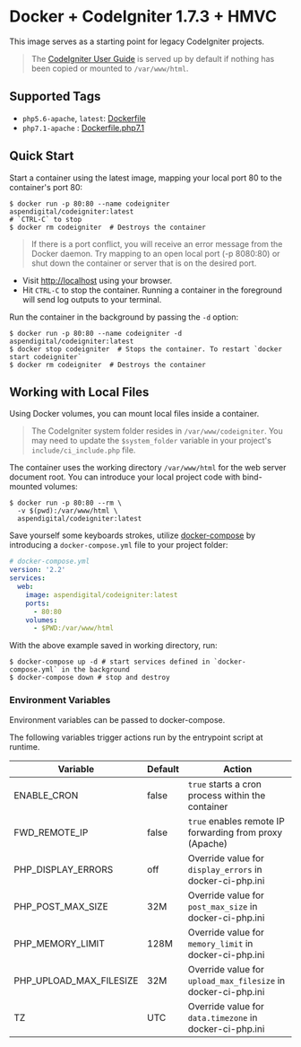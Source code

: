 # Docker + CodeIgniter 1.7.3 + HMVC

This image serves as a starting point for legacy CodeIgniter projects.

> The [CodeIgniter User Guide](https://github.com/aspendigital/docker-codeigniter/tree/master/CodeIgniter_1.7.3/user_guide) is served up by default if nothing has been copied or mounted to `/var/www/html`.

## Supported Tags

- `php5.6-apache`, `latest`: [Dockerfile](https://github.com/aspendigital/docker-codeigniter/blob/master/Dockerfile)
- `php7.1-apache` : [Dockerfile.php7.1](https://github.com/aspendigital/docker-codeigniter/blob/master/Dockerfile.php7.1)


## Quick Start

Start a container using the latest image, mapping your local port 80 to the container's port 80:

```shell
$ docker run -p 80:80 --name codeigniter aspendigital/codeigniter:latest
# `CTRL-C` to stop
$ docker rm codeigniter  # Destroys the container
```

> If there is a port conflict, you will receive an error message from the Docker daemon. Try mapping to an open local port (-p 8080:80) or shut down the container or server that is on the desired port.

 - Visit [http://localhost](http://localhost) using your browser.
  - Hit `CTRL-C` to stop the container. Running a container in the foreground will send log outputs to your terminal.

Run the container in the background by passing the `-d` option:

```shell
$ docker run -p 80:80 --name codeigniter -d aspendigital/codeigniter:latest
$ docker stop codeigniter  # Stops the container. To restart `docker start codeigniter`
$ docker rm codeigniter  # Destroys the container
```

## Working with Local Files

Using Docker volumes, you can mount local files inside a container.

> The CodeIgniter system folder resides in `/var/www/codeigniter`. You may need to update the `$system_folder` variable in your project's `include/ci_include.php` file.

The container uses the working directory `/var/www/html` for the web server document root. You can introduce your local project code with bind-mounted volumes:

```shell
$ docker run -p 80:80 --rm \
  -v $(pwd):/var/www/html \
  aspendigital/codeigniter:latest
```

Save yourself some keyboards strokes, utilize [docker-compose](https://docs.docker.com/compose/overview/) by introducing a `docker-compose.yml` file to your project folder:


```yml
# docker-compose.yml
version: '2.2'
services:
  web:
    image: aspendigital/codeigniter:latest
    ports:
      - 80:80
    volumes:
      - $PWD:/var/www/html
```
With the above example saved in working directory, run:

```shell
$ docker-compose up -d # start services defined in `docker-compose.yml` in the background
$ docker-compose down # stop and destroy
```

### Environment Variables

Environment variables can be passed to docker-compose.

The following variables trigger actions run by the entrypoint script at runtime.

| Variable | Default | Action |
| -------- | ------- | ------ |
| ENABLE_CRON | false | `true` starts a cron process within the container |
| FWD_REMOTE_IP | false | `true` enables remote IP forwarding from proxy (Apache) |
| PHP_DISPLAY_ERRORS | off | Override value for `display_errors` in docker-ci-php.ini |
| PHP_POST_MAX_SIZE | 32M | Override value for `post_max_size` in docker-ci-php.ini |
| PHP_MEMORY_LIMIT | 128M | Override value for `memory_limit` in docker-ci-php.ini |
| PHP_UPLOAD_MAX_FILESIZE | 32M | Override value for `upload_max_filesize` in docker-ci-php.ini |
| TZ | UTC | Override value for `data.timezone` in docker-ci-php.ini |
